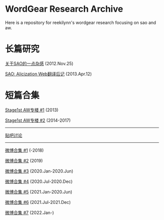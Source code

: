 # WordGear Research Archive

Here is a repository for reekilynn's wordgear research focusing on sao and aw.

# 长篇研究

[关于SAO的一点杂感](res-121125-sao-rev) (2012.Nov.25)

[SAO: Alicization Web翻译后记](res-130412-sao-uw-post) (2013.Apr.12)

# 短篇合集

[Stage1st AW专楼 #1](res-archive-s1-aw-part1) (2013)

[Stage1st AW专楼 #2](res-archive-s1-aw-part2) (2014-2017)

***

[贴吧讨论](res-archive-tb.md)

***

[微博合集 #1](res-2018-and-before) (-2018)

[微博合集 #2](res-2019-short-part2) (2019)

[微博合集 #3](res-2020-short-part1) (2020.Jan-2020.Jun)

[微博合集 #4](res-2020-short-part2) (2020.Jul-2020.Dec)

[微博合集 #5](res-2021-short-part1) (2021.Jan-2020.Jun)

[微博合集 #6](res-2021-short-part2) (2021.Jul-2021.Dec)

[微博合集 #7](res-2022-short-part1) (2022.Jan-)
